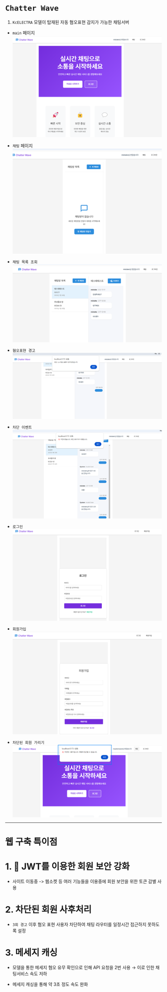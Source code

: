 # `Chatter Wave`

1. `KcELECTRA` 모델이 탑재된 자동 혐오표현 감지가 가능한 채팅서버  

- `main` 페이지 
![alt text](./images/main.png)

- `채팅` 페이지 
![alt text](./images/chatroom_list.png)

- `채팅 목록 조회` 
![alt text](./images/list.png)

- `혐오표현 경고` 
![alt text](./images/warning.png)

- `차단 이벤트` 
![alt text](./images/차단.png)


- `로그인` 
![alt text](./images/login.png)

- `회원가입`
![alt text](./images/sign.png)

- `차단된 회원 가리기` 
![alt text](./images/image-2.png)


---- 
# 웹 구축 특이점 

# 1. 🔑 JWT를 이용한 회원 보안 강화 

- 사이트 이동중 -> 웹소켓 등 여러 기능들을 이용중에 회원 보안을 위한 토큰 감별 사용 

# 2. 차단된 회원 사후처리 
- `3회 경고` 이후 혐오 표현 사용자 차단하여 채팅 라우터를 일정시간 접근하지 못하도록 설정 

# 3. 메세지 캐싱 
- 모델을 통한 메세지 혐오 유무 확인으로 인해 API 요청을 2번 사용 → 이로 인한 채팅서비스 속도 저하 

- 메세지 캐싱을 통해 약 3초 정도 속도 완화 

